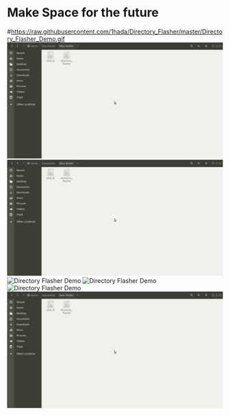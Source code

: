 # Make Space for the future
#https://raw.githubusercontent.com/1hada/Directory_Flasher/master/Directory_Flasher_Demo.gif
![Directory Flasher Demo](http://raw.githubusercontent.com/1hada/Directory_Flasher/master/Directory_Flasher_Demo.gif)
![Directory Flasher Demo](https://raw.githubusercontent.com/1hada/Directory_Flasher/master/Directory_Flasher_Demo.gif)
![Directory Flasher Demo](~/1hada/master/Directory_Flasher_Demo.gif)
![Directory Flasher Demo](1hada/master/Directory_Flasher_Demo.gif)
![Directory Flasher Demo](master/Directory_Flasher_Demo.gif)
![Directory Flasher Demo](
https://github.com/1hada/Directory_Flasher/blob/master/Directory_Flasher_Demo.gif
)
